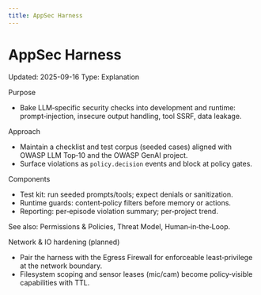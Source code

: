 ```yaml
---
title: AppSec Harness
---
```


# AppSec Harness

Updated: 2025-09-16
Type: Explanation

Purpose
- Bake LLM‑specific security checks into development and runtime: prompt‑injection, insecure output handling, tool SSRF, data leakage.

Approach
- Maintain a checklist and test corpus (seeded cases) aligned with OWASP LLM Top‑10 and the OWASP GenAI project.
- Surface violations as `policy.decision` events and block at policy gates.

Components
- Test kit: run seeded prompts/tools; expect denials or sanitization.
- Runtime guards: content‑policy filters before memory or actions.
- Reporting: per‑episode violation summary; per‑project trend.

See also: Permissions & Policies, Threat Model, Human‑in‑the‑Loop.

Network & IO hardening (planned)
- Pair the harness with the Egress Firewall for enforceable least‑privilege at the network boundary.
- Filesystem scoping and sensor leases (mic/cam) become policy‑visible capabilities with TTL.
